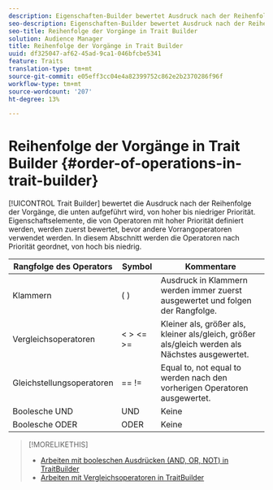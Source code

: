 ```yaml
---
description: Eigenschaften-Builder bewertet Ausdruck nach der Reihenfolge der unten aufgeführten Vorgänge, von hoher bis niedriger Priorität. Eigenschaftselemente, die von Operatoren mit hoher Priorität definiert werden, werden zuerst bewertet, bevor andere Vorrangoperatoren verwendet werden. In diesem Abschnitt werden die Operatoren nach Priorität geordnet, von hoch bis niedrig.
seo-description: Eigenschaften-Builder bewertet Ausdruck nach der Reihenfolge der unten aufgeführten Vorgänge, von hoher bis niedriger Priorität. Eigenschaftselemente, die von Operatoren mit hoher Priorität definiert werden, werden zuerst bewertet, bevor andere Vorrangoperatoren verwendet werden. In diesem Abschnitt werden die Operatoren nach Priorität geordnet, von hoch bis niedrig.
seo-title: Reihenfolge der Vorgänge in Trait Builder
solution: Audience Manager
title: Reihenfolge der Vorgänge in Trait Builder
uuid: df325047-af62-45ad-9ca1-046bfcbe5341
feature: Traits
translation-type: tm+mt
source-git-commit: e05eff3cc04e4a82399752c862e2b2370286f96f
workflow-type: tm+mt
source-wordcount: '207'
ht-degree: 13%

---
```



# Reihenfolge der Vorgänge in Trait Builder {#order-of-operations-in-trait-builder}

[!UICONTROL Trait Builder] bewertet die Ausdruck nach der Reihenfolge der Vorgänge, die unten aufgeführt wird, von hoher bis niedriger Priorität. Eigenschaftselemente, die von Operatoren mit hoher Priorität definiert werden, werden zuerst bewertet, bevor andere Vorrangoperatoren verwendet werden. In diesem Abschnitt werden die Operatoren nach Priorität geordnet, von hoch bis niedrig.

<!-- c_tb_operator_precedence.xml -->

<table id="table_F0FA45B652C7464B90D35526817110FF"> 
 <thead> 
  <tr> 
   <th colname="col1" class="entry"> Rangfolge des Operators </th> 
   <th colname="col2" class="entry"> Symbol </th> 
   <th colname="col3" class="entry"> Kommentare </th> 
  </tr> 
 </thead>
 <tbody> 
  <tr> 
   <td colname="col1"> Klammern </td> 
   <td colname="col2"> ( ) </td> 
   <td colname="col3"> Ausdruck in Klammern werden immer zuerst ausgewertet und folgen der Rangfolge. </td> 
  </tr> 
  <tr> 
   <td colname="col1"> Vergleichsoperatoren </td> 
   <td colname="col2"> &lt; &gt; &lt;= &gt;= </td> 
   <td colname="col3"> Kleiner als, größer als, kleiner als/gleich, größer als/gleich werden als Nächstes ausgewertet. </td> 
  </tr> 
  <tr> 
   <td colname="col1"> Gleichstellungsoperatoren </td> 
   <td colname="col2"> == != </td> 
   <td colname="col3"> Equal to, not equal to werden nach den vorherigen Operatoren ausgewertet. </td> 
  </tr> 
  <tr> 
   <td colname="col1">Boolesche <span class="wintitle"> UND</span> </td> 
   <td colname="col2"><span class="wintitle"> UND</span> </td> 
   <td colname="col3" morerows="1"> Keine </td> 
  </tr> 
  <tr> 
   <td colname="col1">Boolesche <span class="wintitle"> ODER</span> </td> 
   <td colname="col2"><span class="wintitle"> ODER</span> </td> 
   <td colname="col3" morerows="1"> Keine </td> 
  </tr> 
 </tbody>
</table>

>[!MORELIKETHIS]
>
>* [Arbeiten mit booleschen Ausdrücken (AND, OR, NOT) in TraitBuilder](../../reference/boolean-expressions-tsb.md)
>* [Arbeiten mit Vergleichsoperatoren in TraitBuilder](../../features/traits/trait-comparison-operators.md)

